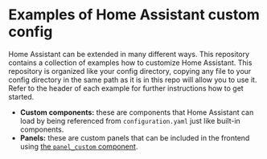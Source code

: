 # Examples of Home Assistant custom config

Home Assistant can be extended in many different ways. This repository contains a collection of examples how to customize Home Assistant. This repository is organized like your config directory, copying any file to your config directory in the same path as it is in this repo will allow you to use it. Refer to the header of each example for further instructions how to get started.

 - **Custom components:** these are components that Home Assistant can load by being referenced from `configuration.yaml` just like built-in components.
 - **Panels:** these are custom panels that can be included in the frontend using [the `panel_custom` component][panel-custom].

[panel-custom]: https://home-assistant.io/components/panel_custom/
